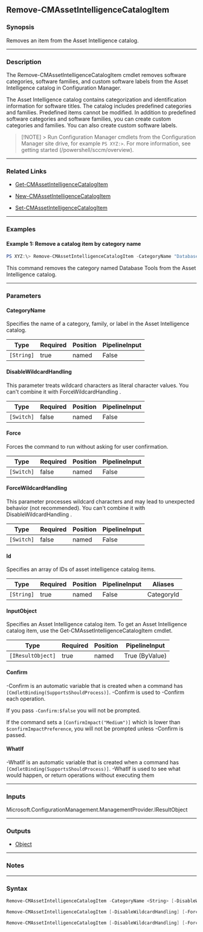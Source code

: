 Remove-CMAssetIntelligenceCatalogItem
-------------------------------------




### Synopsis
Removes an item from the Asset Intelligence catalog.



---


### Description

The Remove-CMAssetIntelligenceCatalogItem cmdlet removes software categories, software families, and custom software labels from the Asset Intelligence catalog in Configuration Manager.



The Asset Intelligence catalog contains categorization and identification information for software titles. The catalog includes predefined categories and families. Predefined items cannot be modified. In addition to predefined software categories and software families, you can create custom categories and families. You can also create custom software labels.



> [!NOTE] > Run Configuration Manager cmdlets from the Configuration Manager site drive, for example `PS XYZ:>`. For more information, see getting started (/powershell/sccm/overview).



---


### Related Links
* [Get-CMAssetIntelligenceCatalogItem](Get-CMAssetIntelligenceCatalogItem)



* [New-CMAssetIntelligenceCatalogItem](New-CMAssetIntelligenceCatalogItem)



* [Set-CMAssetIntelligenceCatalogItem](Set-CMAssetIntelligenceCatalogItem)





---


### Examples
#### Example 1: Remove a catalog item by category name
```PowerShell
PS XYZ:\> Remove-CMAssetIntelligenceCatalogItem -CategoryName "Database Tools"
```
This command removes the category named Database Tools from the Asset Intelligence catalog.


---


### Parameters
#### **CategoryName**

Specifies the name of a category, family, or label in the Asset Intelligence catalog.






|Type      |Required|Position|PipelineInput|
|----------|--------|--------|-------------|
|`[String]`|true    |named   |False        |



#### **DisableWildcardHandling**

This parameter treats wildcard characters as literal character values. You can't combine it with ForceWildcardHandling .






|Type      |Required|Position|PipelineInput|
|----------|--------|--------|-------------|
|`[Switch]`|false   |named   |False        |



#### **Force**

Forces the command to run without asking for user confirmation.






|Type      |Required|Position|PipelineInput|
|----------|--------|--------|-------------|
|`[Switch]`|false   |named   |False        |



#### **ForceWildcardHandling**

This parameter processes wildcard characters and may lead to unexpected behavior (not recommended). You can't combine it with DisableWildcardHandling .






|Type      |Required|Position|PipelineInput|
|----------|--------|--------|-------------|
|`[Switch]`|false   |named   |False        |



#### **Id**

Specifies an array of IDs of asset intelligence catalog items.






|Type      |Required|Position|PipelineInput|Aliases   |
|----------|--------|--------|-------------|----------|
|`[String]`|true    |named   |False        |CategoryId|



#### **InputObject**

Specifies an Asset Intelligence catalog item. To get an Asset Intelligence catalog item, use the Get-CMAssetIntelligenceCatalogItem cmdlet.






|Type             |Required|Position|PipelineInput |
|-----------------|--------|--------|--------------|
|`[IResultObject]`|true    |named   |True (ByValue)|



#### **Confirm**
-Confirm is an automatic variable that is created when a command has ```[CmdletBinding(SupportsShouldProcess)]```.
-Confirm is used to -Confirm each operation.

If you pass ```-Confirm:$false``` you will not be prompted.


If the command sets a ```[ConfirmImpact("Medium")]``` which is lower than ```$confirmImpactPreference```, you will not be prompted unless -Confirm is passed.

#### **WhatIf**
-WhatIf is an automatic variable that is created when a command has ```[CmdletBinding(SupportsShouldProcess)]```.
-WhatIf is used to see what would happen, or return operations without executing them


---


### Inputs
Microsoft.ConfigurationManagement.ManagementProvider.IResultObject





---


### Outputs
* [Object](https://learn.microsoft.com/en-us/dotnet/api/System.Object)






---


### Notes




---


### Syntax
```PowerShell
Remove-CMAssetIntelligenceCatalogItem -CategoryName <String> [-DisableWildcardHandling] [-Force] [-ForceWildcardHandling] [-Confirm] [-WhatIf] [<CommonParameters>]
```
```PowerShell
Remove-CMAssetIntelligenceCatalogItem [-DisableWildcardHandling] [-Force] [-ForceWildcardHandling] -Id <String> [-Confirm] [-WhatIf] [<CommonParameters>]
```
```PowerShell
Remove-CMAssetIntelligenceCatalogItem [-DisableWildcardHandling] [-Force] [-ForceWildcardHandling] -InputObject <IResultObject> [-Confirm] [-WhatIf] [<CommonParameters>]
```
